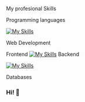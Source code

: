 My profesional Skills

Programming languages

[![My Skills](https://skillicons.dev/icons?i=c,cpp,php,py&perline=10)](https://skillicons.dev)

Web Development

Frontend
[![My Skills](https://skillicons.dev/icons?i=html,css,js,bootstrap,react&perline=10)](https://skillicons.dev)
Backend

[![My Skills](https://skillicons.dev/icons?i=php,laravel&perline=10)](https://skillicons.dev)

Databases



### Hi! 👻

<!--
**mikeed1998/mikeed1998** is a ✨ _special_ ✨ repository because its `README.md` (this file) appears on your GitHub profile.

Here are some ideas to get you started:

- 🔭 I’m currently working on ...
- 🌱 I’m currently learning ...
- 👯 I’m looking to collaborate on ...
- 🤔 I’m looking for help with ...
- 💬 Ask me about ...
- 📫 How to reach me: ...
- 😄 Pronouns: ...
- ⚡ Fun fact: ...
-->
